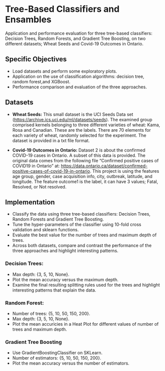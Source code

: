 # Tree-Based Classifiers and Ensambles
Application and performance evaluation for three tree-based classifiers: Decision Trees, Random Forests, and Gradient Tree Boosting, on two different datasets; 
Wheat Seeds and Covid-19 Outcomes in Ontario.


## Specific Objectives
- Load datasets and perform some exploratory plots.
- Application on the use of classification algorithms: decision tree, random forest,and XGBoost.
- Performance comparison and evaluation of the three approaches.


## Datasets
- **Wheat Seeds:** This small dataset is the UCI Seeds Data set (https://archive.ics.uci.edu/ml/datasets/seeds). The examined group comprised kernels belonging to three different varieties of wheat: Kama, Rosa and Canadian. These are the labels. There are 70 elements for each variety of wheat, randomly selected for the experiment. The dataset is provided in a txt file format.

- **Covid-19 Outcomes in Ontario:** Dataset 2 is about the confirmed COVID-19 cases in Ontario. A subset of this data is provided. The original data comes from the following file “Confirmed positive cases of COVID19 in Ontario” at: https://data.ontario.ca/dataset/confirmed-positive-cases-of-covid-19-in-ontario. This project
is using the features age group, gender, case acquisition info, city, outbreak, latitude, and longitude. The feature outcome1 is the label, it can have 3 values; Fatal, Resolved, or Not resolved.


## Implementation
- Classify the data using three tree-based classifiers: Decision Trees, Random Forests and Gradient Tree Boosting.
- Tune the hyper-parameters of the classifier using 10-fold cross validation and sklearn functions.
- Evaluate the best value for the number of trees and maximum depth of trees.
- Across both datasets, compare and contrast the performance of the three approaches and highlight interesting patterns.

### Decision Trees:
- Max depth: {3, 5, 10, None}.
- Plot the mean accuracy versus the maximum depth. 
- Examine the final resulting splitting rules used for the trees and highlight interesting patterns that explain the data.

### Random Forest:
- Number of trees: {5, 10, 50, 150, 200}.
- Max depth: {3, 5, 10, None}.
- Plot the mean accuricies in a Heat Plot for different values of number of trees and maximum depth.

### Gradient Tree Boosting
- Use GradientBoostingClassifier on SKLearn.
- Number of estimators: {5, 10, 50, 150, 200}.
- Plot the mean accuracy versus the number of estimators.
